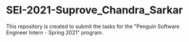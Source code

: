 # SEI-2021-Suprove_Chandra_Sarkar
This  repository is created to submit the tasks for the "Penguin Software Engineer Intern - Spring 2021" program.
